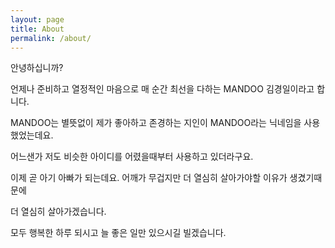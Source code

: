 ```yaml
---
layout: page
title: About
permalink: /about/
---
```


<amp-img width="600" height="300" layout="responsive" src="http://lorempixel.com/600/300/sports"></amp-img>

안녕하십니까?

언제나 준비하고 열정적인 마음으로 매 순간 최선을 다하는 MANDOO 김경일이라고 합니다.

MANDOO는 별뜻없이 제가 좋아하고 존경하는 지인이 MANDOO라는 닉네임을 사용했었는데요. 

어느샌가 저도 비슷한 아이디를 어렸을때부터 사용하고 있더라구요.

이제 곧 아기 아빠가 되는데요. 어깨가 무겁지만 더 열심히 살아가야할 이유가 생겼기때문에 

더 열심히 살아가겠습니다.

모두 행복한 하루 되시고 늘 좋은 일만 있으시길 빌겠습니다.
 
